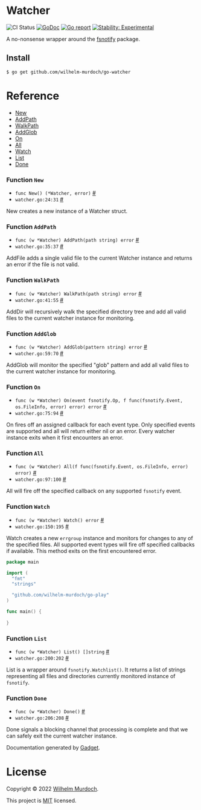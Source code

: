 # Watcher

![CI Status](https://github.com/wilhelm-murdoch/go-watcher/actions/workflows/go.yml/badge.svg)
[![GoDoc](https://godoc.org/github.com/wilhelm-murdoch/go-watcher?status.svg)](https://pkg.go.dev/github.com/wilhelm-murdoch/go-watcher)
[![Go report](https://goreportcard.com/badge/github.com/wilhelm-murdoch/go-watcher)](https://goreportcard.com/report/github.com/wilhelm-murdoch/go-watcher)
[![Stability: Experimental](https://masterminds.github.io/stability/experimental.svg)](https://masterminds.github.io/stability/experimental.html)

A no-nonsense wrapper around the [fsnotify](https://pkg.go.dev/github.com/fsnotify/fsnotify) package.

## Install
```
$ go get github.com/wilhelm-murdoch/go-watcher
```

# Reference

* [New](#Function-New)
* [AddPath](#Function-AddPath)
* [WalkPath](#Function-WalkPath)
* [AddGlob](#Function-AddGlob)
* [On](#Function-On)
* [All](#Function-All)
* [Watch](#Function-Watch)
* [List](#Function-List)
* [Done](#Function-Done)


### Function `New`
* `func New() (*Watcher, error)` [#](watcher.go#L24)
* `watcher.go:24:31` [#](watcher.go#L24-L31)

New creates a new instance of a Watcher struct. 

### Function `AddPath`
* `func (w *Watcher) AddPath(path string) error` [#](watcher.go#L35)
* `watcher.go:35:37` [#](watcher.go#L35-L37)

AddFile adds a single valid file to the current Watcher instance and returns an error if the file is not valid. 

### Function `WalkPath`
* `func (w *Watcher) WalkPath(path string) error` [#](watcher.go#L41)
* `watcher.go:41:55` [#](watcher.go#L41-L55)

AddDir will recursively walk the specified directory tree and add all valid files to the current watcher instance for monitoring. 

### Function `AddGlob`
* `func (w *Watcher) AddGlob(pattern string) error` [#](watcher.go#L59)
* `watcher.go:59:70` [#](watcher.go#L59-L70)

AddGlob will monitor the specified "glob" pattern and add all valid files to the current watcher instance for monitoring. 

### Function `On`
* `func (w *Watcher) On(event fsnotify.Op, f func(fsnotify.Event, os.FileInfo, error) error) error` [#](watcher.go#L75)
* `watcher.go:75:94` [#](watcher.go#L75-L94)

On fires off an assigned callback for each event type. Only specified events are supported and all will return either nil or an error. Every watcher instance exits when it first encounters an error. 

### Function `All`
* `func (w *Watcher) All(f func(fsnotify.Event, os.FileInfo, error) error)` [#](watcher.go#L97)
* `watcher.go:97:100` [#](watcher.go#L97-L100)

All will fire off the specified callback on any supported `fsnotify` event. 

### Function `Watch`
* `func (w *Watcher) Watch() error` [#](watcher.go#L150)
* `watcher.go:150:195` [#](watcher.go#L150-L195)

Watch creates a new `errgroup` instance and monitors for changes to any of the specified files. All supported event types will fire off specified callbacks if available. This method exits on the first encountered error. 

```go
package main

import (
  "fmt"
  "strings"

  "github.com/wilhelm-murdoch/go-play"
)

func main() {
    
}
```

### Function `List`
* `func (w *Watcher) List() []string` [#](watcher.go#L200)
* `watcher.go:200:202` [#](watcher.go#L200-L202)

List is a wrapper around `fsnotify.Watchlist()`. It returns a list of strings representing all files and directories currently monitored instance of `fsnotify`. 

### Function `Done`
* `func (w *Watcher) Done()` [#](watcher.go#L206)
* `watcher.go:206:208` [#](watcher.go#L206-L208)

Done signals a blocking channel that processing is complete and that we can safely exit the current watcher instance. 



Documentation generated by [Gadget](https://github.com/wilhelm-murdoch/go-gadget).

# License
Copyright © 2022 [Wilhelm Murdoch](https://wilhelm.codes).

This project is [MIT](./LICENSE) licensed.
